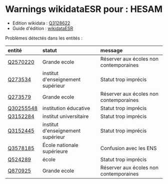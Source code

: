 Warnings wikidataESR pour : HESAM
================

- Edition wikidata : [Q3128622](https://www.wikidata.org/wiki/Q3128622)
- Guide d'édition : [wikidataESR](https://github.com/cpesr/wikidataESR/)



Problèmes détectés dans les entités :

|entité                                               |statut                            |message                                |
|:----------------------------------------------------|:---------------------------------|:--------------------------------------|
|[Q2570220](https://www.wikidata.org/wiki/Q2570220)   |Grande ecole                      |Réserver aux écoles non contemporaines |
|[Q273534](https://www.wikidata.org/wiki/Q273534)     |institut d'enseignement supérieur |Statut trop imprécis                   |
|[Q273579](https://www.wikidata.org/wiki/Q273579)     |Grande ecole                      |Réserver aux écoles non contemporaines |
|[Q30255548](https://www.wikidata.org/wiki/Q30255548) |institution éducative             |Statut trop imprécis                   |
|[Q3152284](https://www.wikidata.org/wiki/Q3152284)   |institut universitaire            |Statut trop imprécis                   |
|[Q3152445](https://www.wikidata.org/wiki/Q3152445)   |institut d'enseignement supérieur |Statut trop imprécis                   |
|[Q3578185](https://www.wikidata.org/wiki/Q3578185)   |École nationale supérieure        |Confusion avec les ENS                 |
|[Q524289](https://www.wikidata.org/wiki/Q524289)     |école                             |Statut trop imprécis                   |
|[Q870925](https://www.wikidata.org/wiki/Q870925)     |Grande ecole                      |Réserver aux écoles non contemporaines |
